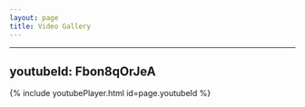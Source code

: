 ```yaml
---
layout: page
title: Video Gallery
---
```

---
youtubeId: Fbon8qOrJeA
---

{% include youtubePlayer.html id=page.youtubeId %}


